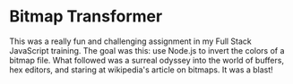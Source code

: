 # Bitmap Transformer

This was a really fun and challenging assignment in my Full Stack JavaScript training. The goal was this: use Node.js to invert the colors of a bitmap file. What followed was a surreal odyssey into the world of buffers, hex editors, and staring at wikipedia's article on bitmaps. It was a blast!
